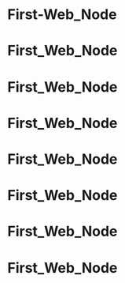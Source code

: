 # First-Web_Node
# First_Web_Node
# First_Web_Node
# First_Web_Node
# First_Web_Node
# First_Web_Node
# First_Web_Node
# First_Web_Node
